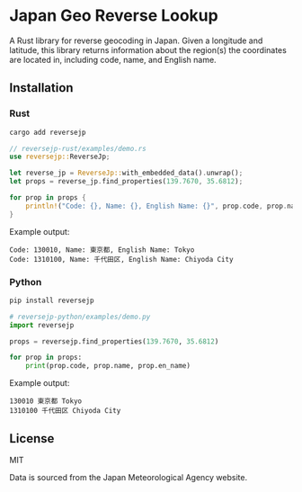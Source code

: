 # Japan Geo Reverse Lookup

A Rust library for reverse geocoding in Japan. Given a longitude and latitude,
this library returns information about the region(s) the coordinates are located
in, including code, name, and English name.

## Installation

### Rust

```bash
cargo add reversejp
```

```rust
// reversejp-rust/examples/demo.rs
use reversejp::ReverseJp;

let reverse_jp = ReverseJp::with_embedded_data().unwrap();
let props = reverse_jp.find_properties(139.7670, 35.6812);

for prop in props {
    println!("Code: {}, Name: {}, English Name: {}", prop.code, prop.name, prop.en_name);
}
```

Example output:

```text
Code: 130010, Name: 東京都, English Name: Tokyo
Code: 1310100, Name: 千代田区, English Name: Chiyoda City
```

### Python

```bash
pip install reversejp
```

```py
# reversejp-python/examples/demo.py
import reversejp

props = reversejp.find_properties(139.7670, 35.6812)

for prop in props:
    print(prop.code, prop.name, prop.en_name)
```

Example output:

```text
130010 東京都 Tokyo
1310100 千代田区 Chiyoda City
```

## License

MIT

Data is sourced from the Japan Meteorological Agency website.
